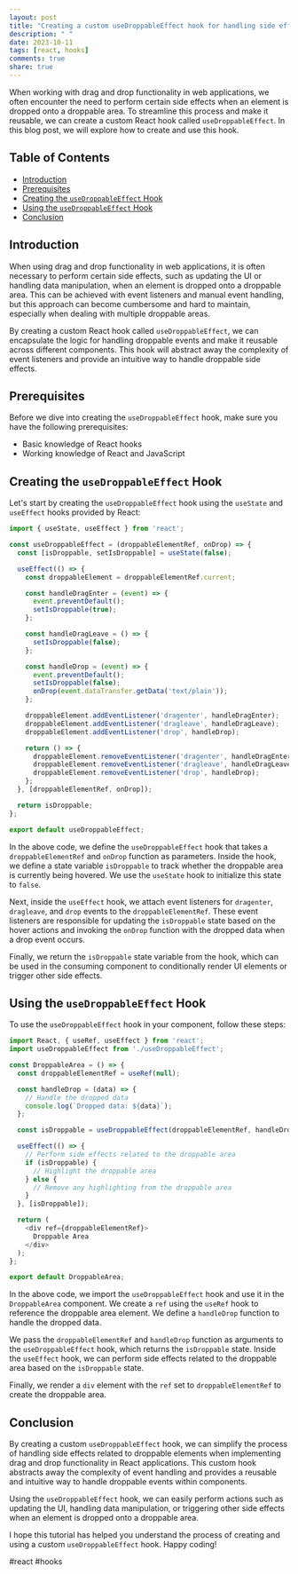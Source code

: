 ```yaml
---
layout: post
title: "Creating a custom useDroppableEffect hook for handling side effects related to droppable elements"
description: " "
date: 2023-10-11
tags: [react, hooks]
comments: true
share: true
---
```


When working with drag and drop functionality in web applications, we often encounter the need to perform certain side effects when an element is dropped onto a droppable area. To streamline this process and make it reusable, we can create a custom React hook called `useDroppableEffect`. In this blog post, we will explore how to create and use this hook.

## Table of Contents
- [Introduction](#introduction)
- [Prerequisites](#prerequisites)
- [Creating the `useDroppableEffect` Hook](#creating-the-usedroppableeffect-hook)
- [Using the `useDroppableEffect` Hook](#using-the-usedroppableeffect-hook)
- [Conclusion](#conclusion)

## Introduction

When using drag and drop functionality in web applications, it is often necessary to perform certain side effects, such as updating the UI or handling data manipulation, when an element is dropped onto a droppable area. This can be achieved with event listeners and manual event handling, but this approach can become cumbersome and hard to maintain, especially when dealing with multiple droppable areas.

By creating a custom React hook called `useDroppableEffect`, we can encapsulate the logic for handling droppable events and make it reusable across different components. This hook will abstract away the complexity of event listeners and provide an intuitive way to handle droppable side effects.

## Prerequisites

Before we dive into creating the `useDroppableEffect` hook, make sure you have the following prerequisites:
- Basic knowledge of React hooks
- Working knowledge of React and JavaScript

## Creating the `useDroppableEffect` Hook

Let's start by creating the `useDroppableEffect` hook using the `useState` and `useEffect` hooks provided by React:

```javascript
import { useState, useEffect } from 'react';

const useDroppableEffect = (droppableElementRef, onDrop) => {
  const [isDroppable, setIsDroppable] = useState(false);

  useEffect(() => {
    const droppableElement = droppableElementRef.current;

    const handleDragEnter = (event) => {
      event.preventDefault();
      setIsDroppable(true);
    };

    const handleDragLeave = () => {
      setIsDroppable(false);
    };

    const handleDrop = (event) => {
      event.preventDefault();
      setIsDroppable(false);
      onDrop(event.dataTransfer.getData('text/plain'));
    };

    droppableElement.addEventListener('dragenter', handleDragEnter);
    droppableElement.addEventListener('dragleave', handleDragLeave);
    droppableElement.addEventListener('drop', handleDrop);

    return () => {
      droppableElement.removeEventListener('dragenter', handleDragEnter);
      droppableElement.removeEventListener('dragleave', handleDragLeave);
      droppableElement.removeEventListener('drop', handleDrop);
    };
  }, [droppableElementRef, onDrop]);

  return isDroppable;
};

export default useDroppableEffect;
```

In the above code, we define the `useDroppableEffect` hook that takes a `droppableElementRef` and `onDrop` function as parameters. Inside the hook, we define a state variable `isDroppable` to track whether the droppable area is currently being hovered. We use the `useState` hook to initialize this state to `false`.

Next, inside the `useEffect` hook, we attach event listeners for `dragenter`, `dragleave`, and `drop` events to the `droppableElementRef`. These event listeners are responsible for updating the `isDroppable` state based on the hover actions and invoking the `onDrop` function with the dropped data when a drop event occurs.

Finally, we return the `isDroppable` state variable from the hook, which can be used in the consuming component to conditionally render UI elements or trigger other side effects.

## Using the `useDroppableEffect` Hook

To use the `useDroppableEffect` hook in your component, follow these steps:

```javascript
import React, { useRef, useEffect } from 'react';
import useDroppableEffect from './useDroppableEffect';

const DroppableArea = () => {
  const droppableElementRef = useRef(null);

  const handleDrop = (data) => {
    // Handle the dropped data
    console.log(`Dropped data: ${data}`);
  };

  const isDroppable = useDroppableEffect(droppableElementRef, handleDrop);

  useEffect(() => {
    // Perform side effects related to the droppable area
    if (isDroppable) {
      // Highlight the droppable area
    } else {
      // Remove any highlighting from the droppable area
    }
  }, [isDroppable]);

  return (
    <div ref={droppableElementRef}>
      Droppable Area
    </div>
  );
};

export default DroppableArea;
```

In the above code, we import the `useDroppableEffect` hook and use it in the `DroppableArea` component. We create a `ref` using the `useRef` hook to reference the droppable area element. We define a `handleDrop` function to handle the dropped data.

We pass the `droppableElementRef` and `handleDrop` function as arguments to the `useDroppableEffect` hook, which returns the `isDroppable` state. Inside the `useEffect` hook, we can perform side effects related to the droppable area based on the `isDroppable` state.

Finally, we render a `div` element with the `ref` set to `droppableElementRef` to create the droppable area.

## Conclusion

By creating a custom `useDroppableEffect` hook, we can simplify the process of handling side effects related to droppable elements when implementing drag and drop functionality in React applications. This custom hook abstracts away the complexity of event handling and provides a reusable and intuitive way to handle droppable events within components.

Using the `useDroppableEffect` hook, we can easily perform actions such as updating the UI, handling data manipulation, or triggering other side effects when an element is dropped onto a droppable area.

I hope this tutorial has helped you understand the process of creating and using a custom `useDroppableEffect` hook. Happy coding!

#react #hooks